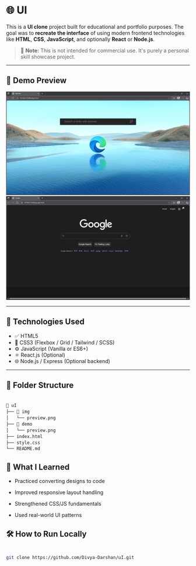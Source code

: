 # 🌐 UI

This is a **UI clone** project built for educational and portfolio purposes. The goal was to **recreate the interface** of using modern frontend technologies like **HTML**, **CSS**, **JavaScript**, and optionally **React** or **Node.js**.

> 🔁 **Note:** This is not intended for commercial use. It's purely a personal skill showcase project.

---

## 📸 Demo Preview

![UI Clone Preview](demo/edge.png)
![UI Clone Preview](demo/google.png)



---

## 🚀 Technologies Used

- ✅ HTML5
- 🎨 CSS3 (Flexbox / Grid / Tailwind / SCSS)
- ⚙️ JavaScript (Vanilla or ES6+)
- ⚛️ React.js (Optional)
- 🌐 Node.js / Express (Optional backend)

---

## 📁 Folder Structure
```bash

📂 uI
├── 📁 img
│   └── preview.png
├── 📁 demo
│   └── preview.png
├── index.html
├── style.css
└── README.md

```

## 🧠 What I Learned

- Practiced converting designs to code

- Improved responsive layout handling

- Strengthened CSS/JS fundamentals

- Used real-world UI patterns


## 🛠️ How to Run Locally

```bash

git clone https://github.com/Divya-Darshan/uI.git

```